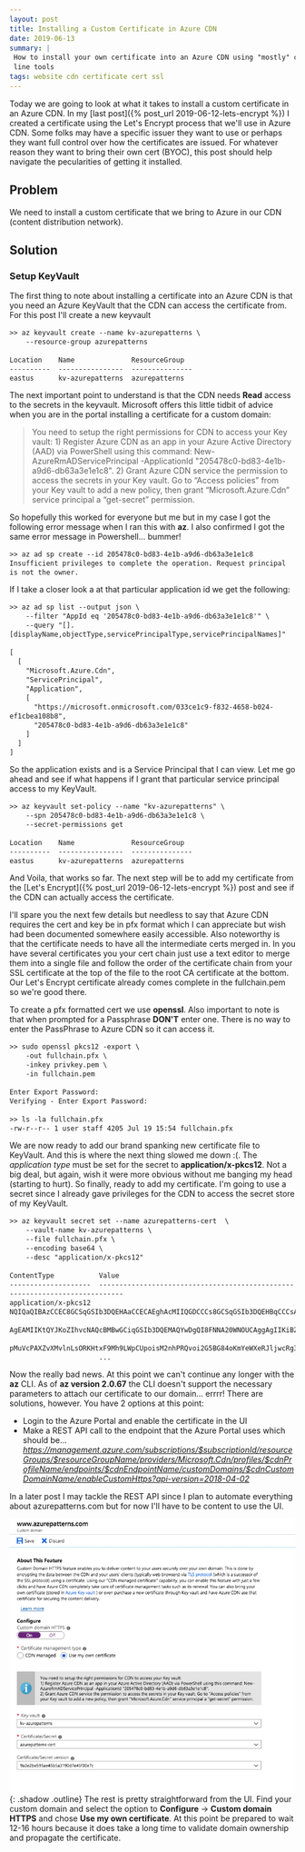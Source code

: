 ```yaml
---
layout: post
title: Installing a Custom Certificate in Azure CDN 
date: 2019-06-13
summary: |
 How to install your own certificate into an Azure CDN using "mostly" command
 line tools
tags: website cdn certificate cert ssl
---
```

Today we are going to look at what it takes to install a custom certificate in
an Azure CDN.  In my [last post]({% post_url 2019-06-12-lets-encrypt %})  I
created a certificate using the Let's Encrypt process that we'll use in Azure
CDN.  Some folks may have a specific issuer they want to use or perhaps they
want full control over how the certificates are issued.  For whatever reason
they want to bring their own cert (BYOC), this post should help navigate the
pecularities of getting it installed. 

## Problem
We need to install a custom certificate that we bring to Azure in our CDN
(content distribution network).  


## Solution 
### Setup KeyVault
The first thing to note about installing a certificate into an Azure CDN is that
you need an Azure KeyVault that the CDN can access the certificate from.  For
this post I'll create a new keyvault 
```terminal
>> az keyvault create --name kv-azurepatterns \
    --resource-group azurepatterns

Location    Name              ResourceGroup
----------  ----------------  ---------------
eastus      kv-azurepatterns  azurepatterns
```
The next important point to understand is that the CDN needs __Read__ access to
the secrets in the keyvault.  Microsoft offers this little tidbit of advice when
you are in the portal installing a certificate for a custom domain:

<blockquote>
You need to setup the right permissions for CDN to access your Key vault:
1) Register Azure CDN as an app in your Azure Active Directory (AAD) via
PowerShell using this command: New-AzureRmADServicePrincipal -ApplicationId
"205478c0-bd83-4e1b-a9d6-db63a3e1e1c8".  2) Grant Azure CDN service the
permission to access the secrets in your Key vault. Go to “Access policies” from
your Key vault to add a new policy, then grant “Microsoft.Azure.Cdn” service
principal a “get-secret” permission.
</blockquote>

So hopefully this worked for everyone but me but in my case I got the following
error message when I ran this with __az__.  I also confirmed I got the same error
message in Powershell... bummer!

```terminal
>> az ad sp create --id 205478c0-bd83-4e1b-a9d6-db63a3e1e1c8 
Insufficient privileges to complete the operation. Request principal is not the owner.
```
If I take a closer look a at that particular application id we get the
following:
```terminal
>> az ad sp list --output json \
    --filter "AppId eq '205478c0-bd83-4e1b-a9d6-db63a3e1e1c8'" \
    --query "[].[displayName,objectType,servicePrincipalType,servicePrincipalNames]"

[
  [
    "Microsoft.Azure.Cdn",
    "ServicePrincipal",
    "Application",
    [
      "https://microsoft.onmicrosoft.com/033ce1c9-f832-4658-b024-ef1cbea108b8",
      "205478c0-bd83-4e1b-a9d6-db63a3e1e1c8"
    ]
  ]
]
```
So the application exists and is a Service Principal that I can view.  Let me go
ahead and see if what happens if I grant that particular service principal
access to my KeyVault.

```terminal
>> az keyvault set-policy --name "kv-azurepatterns" \
    --spn 205478c0-bd83-4e1b-a9d6-db63a3e1e1c8 \
    --secret-permissions get

Location    Name              ResourceGroup
----------  ----------------  ---------------
eastus      kv-azurepatterns  azurepatterns
```
And Voila, that works so far.  The next step will be to add my certificate from
the [Let's Encrypt]({% post_url 2019-06-12-lets-encrypt %}) post and see if the
CDN can actually access the certificate.

I'll spare you the next few details but needless to say that Azure CDN requires
the cert and key be in pfx format which I can appreciate but wish had been
documented somewhere easily accessible.  Also noteworthy is that the certificate
needs to have all the intermediate certs merged in.  In you have several
certificates you your cert chain just use a text editor to merge them into a
single file and follow the order of the certificate chain from your SSL
certificate at the top of the file to the root CA certificate at the bottom.
Our Let's Encrypt certificate already comes complete in the fullchain.pem so
we're good there.

To create a pfx formatted cert we use __openssl__.  Also important to note is
that when prompted for a Passphrase __DON'T__ enter one.  There is no way to
enter the PassPhrase to Azure CDN so it can access it.

```terminal
>> sudo openssl pkcs12 -export \
    -out fullchain.pfx \
    -inkey privkey.pem \
    -in fullchain.pem

Enter Export Password:
Verifying - Enter Export Password:

>> ls -la fullchain.pfx
-rw-r--r-- 1 user staff 4205 Jul 19 15:54 fullchain.pfx

```

We are now ready to add our brand spanking new certificate file to KeyVault.  And
this is where the next thing slowed me down :(.  The *application type* must be
set for the secret to __application/x-pkcs12__.  Not a big deal, but again, wish it
were more obvious without me banging my head (starting to hurt).  So finally,
ready to add my certificate.  I'm going to use a secret since I already gave
privileges for the CDN to access the secret store of my KeyVault.

```terminal
>> az keyvault secret set --name azurepatterns-cert  \
    --vault-name kv-azurepatterns \
    --file fullchain.pfx \
    --encoding base64 \
    --desc "application/x-pkcs12"

ContentType           Value
--------------------  ----------------------------------------------------------------------------
application/x-pkcs12  NQIQaQIBAzCCEC8GCSqGSIb3DQEHAaCCECAEghAcMIIQGDCCCs8GCSqGSIb3DQEHBqCCCsAwggq8
                      AgEAMIIKtQYJKoZIhvcNAQcBMBwGCiqGSIb3DQEMAQYwDgQI8FNNA20WNOUCAggAgIIKiBZYFWiq
                      pMuVcPAXZvXMvlnLsORKHtxF9Mh9LWpCUpoisM2nhPRQvoi2G5BG84oKmYeWXeRJljwcRg3/DLmi
                      ...

```

Now the really bad news.  At this point we can't continue any longer with the
__az__ CLI.  As of __az version 2.0.67__ the CLI doesn't support the
necessary parameters to attach our certificate to our domain... errrr!  There
are solutions, however.  You have 2 options at this point:
* Login to the Azure Portal and enable the certificate in the UI
* Make a REST API call to the endpoint that the Azure Portal uses which
  should be...
*https://management.azure.com/subscriptions/$subscriptionId/resourceGroups/$resourceGroupName/providers/Microsoft.Cdn/profiles/$cdnProfileName/endpoints/$cdnEndpointName/customDomains/$cdnCustomDomainName/enableCustomHttps?api-version=2018-04-02*

In a later post I may tackle the REST API since I plan to automate
everything about azurepatterns.com but for now I'll have to be content to use
the UI.

![Enable HTTPS](/images/2019-06-13-bring-your-own-cert/load-cert.png){:
.shadow .outline}
The rest is pretty straightforward from the UI.  Find your custom domain and
select the option to __Configure__ -> __Custom domain HTTPS__ and chose __Use my
own certificate__.   At this point be prepared to wait 12-16 hours because it
does take a long time to validate domain ownership and propagate the
certificate.



